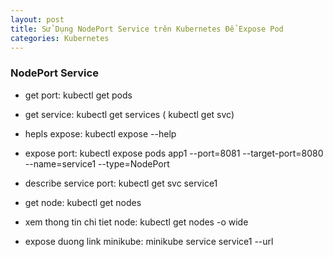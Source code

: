 ```yaml
---
layout: post
title: Sử Dụng NodePort Service trên Kubernetes Để Expose Pod
categories: Kubernetes
---
```


###  NodePort Service 

- get port: kubectl get pods
- get service: kubectl get services ( kubectl get svc)

- hepls expose: kubectl expose --help

- expose port: kubectl expose pods app1 --port=8081 --target-port=8080 --name=service1 --type=NodePort

- describe service port: kubectl get svc service1

- get node: kubectl get nodes 
- xem thong tin chi tiet node: kubectl get nodes -o wide 

- expose duong link minikube: minikube service service1 --url

